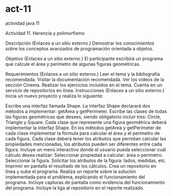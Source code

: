 # act-11
actividad java 11
	
Actividad 11. Herencia y polimorfismo

Descripción (Enlaces a un sitio externo.)
Demostrar los conocimientos sobre los conceptos avanzados de programación orientada a objetos.

Objetivo (Enlaces a un sitio externo.)
El participante escribirá un programa que calcule el área y perímetro de algunas figuras geométricas.

Requerimientos (Enlaces a un sitio externo.)
Leer el tema y la bibliografía recomendada.
Visitar la documentación recomendada.
Ver los videos de la sección Cinema.
Realizar los ejercicios incluidos en el tema.
Cuenta en un servicio de repositorios en línea.
Instrucciones (Enlaces a un sitio externo.)
Inicia un nuevo proyecto y realiza lo siguiente:

Escribe una interfaz llamada Shape.
La interfaz Shape declarará dos métodos a implementar: getArea y getPerimeter.
Escribe las clases de todas las figuras geométricas que desees, siendo obligatorio incluir tres: Circle, Triangle y Square.
Cada clase que represente una figura geométrica deberá implementar la interfaz Shape.
En los métodos getArea y getPerimeter de cada clase implementar la fórmula para calcular el área y el perímetro de cada figura.
Cada clase deberá tener los atributos que permitan calcular las propiedades mencionadas, los atributos pueden ser diferentes entre cada figura.
Incluye un menú interactivo donde el usuario pueda seleccionar cuál cálculo desea realizar:
Seleccionar propiedad a calcular: área o perímetro.
Seleccionar la figura.
Solicitar los atributos de la figura: lados, medidas, etc.
Imprimir en pantalla el resultado de los cálculos.
Crea un repositorio en línea y sube el programa.
Realiza un reporte sobre la solución implementada para el problema, explicando el funcionamiento del programa.
Incluye capturas de pantalla como evidencia del funcionamiento del programa.
Incluye la liga al repositorio en el reporte realizado.